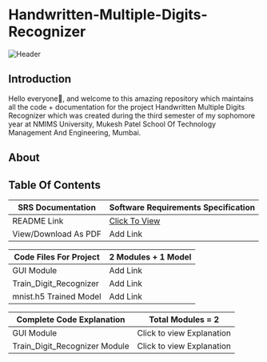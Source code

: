 # Handwritten-Multiple-Digits-Recognizer
![Header](https://github.com/aryashah2k/Handwritten-Multiple-Digits-Recognizer/blob/main/assets/Header%20Snip.jpg)

## Introduction
Hello everyone👋, and welcome to this amazing repository which maintains all the code + documentation for the project Handwritten Multiple Digits Recognizer which was created during the third semester of my sophomore year at NMIMS University, Mukesh Patel School Of Technology Management And Engineering, Mumbai.

## About

## Table Of Contents

|SRS Documentation| Software Requirements Specification|
|---|---|
|README Link|<a href="https://github.com/aryashah2k/Handwritten-Multiple-Digits-Recognizer/blob/main/Software%20Requirements%20Specification(SRS)/README.md">Click To View</a>|
|View/Download As PDF|Add Link|

|Code Files For Project| 2 Modules + 1 Model|
|---|---|
|GUI Module|Add Link|
|Train_Digit_Recognizer|Add Link|
|mnist.h5 Trained Model|Add Link|

|Complete Code Explanation|Total Modules = 2|
|---|---|
|GUI Module|Click to view Explanation|
|Train_Digit_Recognizer Module|Click to view Explanation|